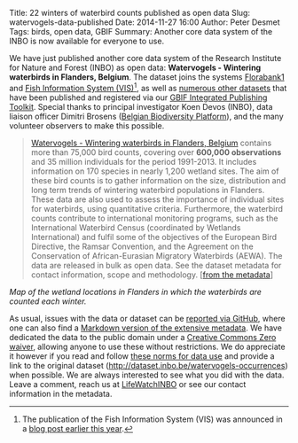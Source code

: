 Title: 22 winters of waterbird counts published as open data
Slug: watervogels-data-published
Date: 2014-11-27 16:00
Author: Peter Desmet
Tags: birds, open data, GBIF
Summary: Another core data system of the INBO is now available for everyone to use.

We have just published another core data system of the Research Institute for Nature and Forest (INBO) as open data: **Watervogels - Wintering waterbirds in Flanders, Belgium**. The dataset joins the systems [Florabank1](http://www.gbif.org/dataset/271c444f-f8d8-4986-b748-e7367755c0c1) and [Fish Information System (VIS)](http://www.gbif.org/dataset/search?q=vis+-+Fishes)[^1], as well as [numerous other datasets](http://www.gbif.org/publisher/1cd669d0-80ea-11de-a9d0-f1765f95f18b) that have been published and registered via our [GBIF Integrated Publishing Toolkit](http://data.inbo.be/ipt). Special thanks to principal investigator Koen Devos (INBO), data liaison officer Dimitri Brosens ([Belgian Biodiversity Platform](http://www.biodiversity.be)), and the many volunteer observers to make this possible.

[^1]: The publication of the Fish Information System (VIS) was announced in a [blog post earlier this year]({filename}vis-data-published.md).

> [Watervogels - Wintering waterbirds in Flanders, Belgium](http://doi.org/10.15468/lj0udq) contains more than 75,000 bird counts, covering over **600,000 observations** and 35 million individuals for the period 1991-2013. It includes information on 170 species in nearly 1,200 wetland sites. The aim of these bird counts is to gather information on the size, distribution and long term trends of wintering waterbird populations in Flanders. These data are also used to assess the importance of individual sites for waterbirds, using quantitative criteria. Furthermore, the waterbird counts contribute to international monitoring programs, such as the International Waterbird Census (coordinated by Wetlands International) and fulfil some of the objectives of the European Bird Directive, the Ramsar Convention, and the Agreement on the Conservation of African-Eurasian Migratory Waterbirds (AEWA). The data are released in bulk as open data. See the dataset metadata for contact information, scope and methodology. [[from the metadata](https://github.com/LifeWatchINBO/data-publication/blob/master/datasets/watervogels-occurrences/metadata.md)]

<script src="https://embed.github.com/view/geojson/LifeWatchINBO/data-publication/master/datasets/watervogels-occurrences/localities/localities.geojson?width=768"></script>

*Map of the wetland locations in Flanders in which the waterbirds are counted each winter.*

As usual, issues with the data or dataset can be [reported via GitHub](https://github.com/LifeWatchINBO/data-publication/tree/master/datasets/watervogels-occurrences), where one can also find a [Markdown version of the extensive metadata](https://github.com/LifeWatchINBO/data-publication/blob/master/datasets/watervogels-occurrences/metadata.md). We have dedicated the data to the public domain under a [Creative Commons Zero waiver](http://creativecommons.org/publicdomain/zero/1.0/), allowing anyone to use these without restrictions. We do appreciate it however if you read and follow [these norms for data use](http://www.inbo.be/en/norms-data-use) and provide a link to the original dataset (<http://dataset.inbo.be/watervogels-occurrences>) when possible. We are always interested to see what you did with the data. Leave a comment, reach us at [LifeWatchINBO](https://twitter.com/LifeWatchINBO) or see our contact information in the metadata.


